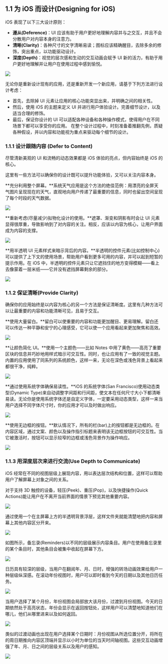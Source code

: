 ## 1.1 为 iOS 而设计(Designing for iOS)
iOS 表现了以下三大设计原则：

- **遵从(Deference)**：UI 应该有助于用户更好地理解内容并与之交互，并且不会分散用户对内容本身的注意力。
- **清晰(Clarity)**：各种尺寸的文字清晰易读；图标应该精确醒目，去除多余的修饰，突出重点，以功能驱动设计。
- **深度(Depth)**：视觉的层次感和生动的交互动画会赋予 UI 新的活力，有助于用户更好地理解并让用户在使用过程中感到愉悦。

![](images/1.jpg)

无论你是重新设计现有的应用，还是重新开发一个新应用，请基于下列方法进行设计考虑：

- 首先，去除掉 UI 元素让应用的核心功能突显出来，并明确之间的相关性。
- 然后，使用 iOS 的主题来定义 UI 并进行用户体验设计。完善细节设计，以及适当合理的修饰。
- 最后，保证你设计的 UI 可以适配各种设备和各种操作模式，使得用户在不同场景下都可以享受你的应用。
在整个设计过程中，时刻准备着推翻先例，质疑各种假设，并以内容和功能视为重点来驱动每个细节的设计。

### 1.1.1 设计跟随内容 (Defer to Content)
尽管清新美观的 UI 和流畅的动态效果都是 iOS 体验的亮点，但内容始终是 iOS 的核心。

这里有一些方法可以确保你的设计既可以提升功能体验，又可以关注内容本身。

**充分利用整个屏幕。**系统天气应用是这个方法的绝佳范例：用漂亮的全屏天气图片呈现现在的天气，直观地向用户传递了最重要的信息，同时也留出空间呈现了每个时段的天气数据。

![](images/1.png)

**重新考虑(尽量减少)拟物化设计的使用。**遮罩、渐变和阴影有时会让 UI 元素显得很厚重，导致影响到了对内容的关注。相反，应该以内容为核心，让用户界面成为内容的支撑。

![](images/2.png)

**用半透明 UI 元素样式来暗示背后的内容。**半透明的控件元素(比如控制中心)可以提供了上下文的使用场景，帮助用户看到更多可用的内容，并可以起到短暂的提示作用。在 iOS 中，半透明的控件元素只让它遮挡住的地方变得模糊——看上去像蒙着一层米纸——它并没有遮挡屏幕剩余的部分。

![](images/3.png)

### 1.1.2 保证清晰(Provide Clarity)
确保你的应用始终是以内容为核心的另一个方法是保证清晰度。这里有几种方法可以让最重要的内容和功能清晰可见，且易于交互。

**使用大量留白。**留白可以使重要的内容和功能更加醒目、更易理解。留白还可以传达一种平静和安宁的心理感受，它可以使一个应用看起来更加聚焦和高效。

![](images/4.png)

**让颜色简化 UI。**使用一个主题色——比如 Notes 中用了黄色——高亮了重要区块的信息并巧妙地用样式暗示可交互性。同时，也让应用有了一致的视觉主题。内置的应用使用了同系列的系统颜色，这样一来，无论在深色或浅色背景上看起来都很干净，纯粹。

![](images/5.png)

**通过使用系统字体确保易读性。**iOS 的系统字体(San Francisco)使用动态类型(Dynamic Type)来自动调整字间距和行间距，使文本在任何尺寸大小下都清晰易读。无论你是使用系统字体还是自定义字体，一定要采用动态类型，这样一来当用户选择不同字体尺寸时，你的应用才可以及时做出响应。

![](images/6.png)

**使用无边框的按钮。**默认情况下，所有的栏(bar)上的按钮都是无边框的。在内容区域，通过文案、颜色以及操作指引标题来表明该无边框按钮的可交互性。当它被激活时，按钮可以显示较窄的边框或浅色背景作为操作响应。

![](images/7.png)

### 1.1.3 用深度层次来进行交流(Use Depth to Communicate)
iOS 经常在不同的视图层级上展现内容，用以表达层次结构和位置，这样可以帮助用户了解屏幕上对象之间的关系。

对于支持 3D 触控的设备，轻压(Peek)、重压(Pop)，以及快捷操作(Quick Actions)能让用户在不离开当前界面的情景下预览其他重要内容。

![](images/8.png)

通过使用一个在主屏幕上方的半透明背景浮层，这样文件夹就能清楚地把内容和屏幕上其他内容区分开来。

![](images/9.png)

如图所示，备忘录(Reminders)以不同的层级展示内容条目。用户在使用备忘录里的某个条目时，其他条目会被集中收起在屏幕下方。

![](images/10.png)

日历具有较深的层级，当用户在翻阅年、月、日时，增强的转场动画效果给用户一种层级纵深感。在滚动年份视图时，用户可以即时看到今天的日期以及其他日历任务。

![](images/11.png)

当用户选择了某个月份，年份视图会局部放大该月份，过渡到月份视图。今天的日期依然处于高亮状态，年份会显示在返回按钮处，这样用户可以清楚地知道他们在哪儿，他们从哪里进来以及如何返回。

![](images/12.png)

类似的过渡动画也出现在用户选择某个日期时：月份视图从所选位置分开，将所在的周日期推向内容区顶端并显示以小时为单位的当天时间轴视图。这些交互动画增强了年、月、日之间的层级关系以及用户的感知。

![](images/13.png)